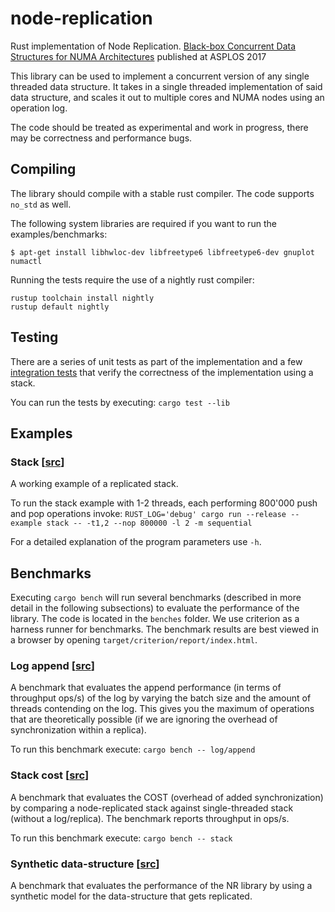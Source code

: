 # node-replication
Rust implementation of Node Replication. [Black-box Concurrent Data Structures for NUMA Architectures](https://dl.acm.org/citation.cfm?id=3037721) published at ASPLOS 2017

This library can be used to implement a concurrent version of any single threaded data structure. It takes in a single threaded implementation of said data structure, and
scales it out to multiple cores and NUMA nodes using an operation log.

The code should be treated as experimental and work in progress, there may be correctness and performance bugs.

## Compiling

The library should compile with a stable rust compiler. The code supports
`no_std` as well.

The following system libraries are required if you want to run the examples/benchmarks:
```
$ apt-get install libhwloc-dev libfreetype6 libfreetype6-dev gnuplot numactl
```

Running the tests require the use of a nightly rust compiler:
```
rustup toolchain install nightly
rustup default nightly
```

## Testing

There are a series of unit tests as part of the implementation and a few
[integration tests](./tests) that verify the correctness of the implementation
using a stack.

You can run the tests by executing: `cargo test --lib`

## Examples

### Stack [[src](examples/stack)]
A working example of a replicated stack.

To run the stack example with 1-2 threads, each performing 800'000 push and pop operations invoke:
`RUST_LOG='debug' cargo run --release --example stack -- -t1,2 --nop 800000 -l 2 -m sequential`

For a detailed explanation of the program parameters use `-h`.

## Benchmarks

Executing `cargo bench` will run several benchmarks (described in more detail
in the following subsections) to evaluate the performance of the library. The
code is located in the `benches` folder. We use criterion as a harness runner
for benchmarks. The benchmark results are best viewed in a browser by opening
`target/criterion/report/index.html`.

### Log append [[src](benches/log.rs)]

A benchmark that evaluates the append performance (in terms of throughput
ops/s) of the log by varying the batch size and the amount of threads
contending on the log. This gives you the maximum of operations that are
theoretically possible (if we are ignoring the overhead of synchronization
within a replica).

To run this benchmark execute:
`cargo bench -- log/append`

### Stack cost [[src](benches/stack.rs)]

A benchmark that evaluates the COST (overhead of added synchronization) by comparing a
node-replicated stack against single-threaded stack (without a log/replica).
The benchmark reports throughput in ops/s.

To run this benchmark execute:
`cargo bench -- stack`

### Synthetic data-structure [[src](benches/synthetic.rs)]

A benchmark that evaluates the performance of the NR library by using a
synthetic model for the data-structure that gets replicated.


